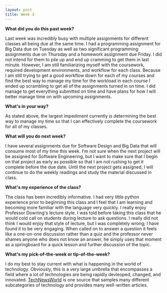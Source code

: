 ```yaml
---
layout: post
title: Week 3
---
```


**What did you do this past week?**

Last week was incredibly busy with multiple assignments for different classes all being due at the same time. I had a programming assignment for Big Data due on Tuesday as well as two significant programming assignments due on Thursday 
and a homework assignment due Friday. I did not intend for them to pile up and end up cramming to get them in last minute. However, I am still familiarizing myself with the coursework, required development environments, and workflow for each class. 
Because I am still trying to get a good workflow down for each of my courses and find the best way to manage my time for the workload in each course I ended up scrambling to get all of the assignments turned in on time.
I did manage to get everything submitted on time and have plans for how I will better manage time on with upcoming assignments.

**What's in your way?**

As stated above, the largest impediment currently is determining the best way to manage my time so that I can effectively complete the coursework for all of my classes.

**What will you do next week?**

I have several assignments due for Software Design and Big Data that will consume most of my time this week. I'm not sure when the next project will be assigned for Software Engineering, but I want to make sure that I begin on that project as early as possible so that I am not rushing to get it complete before the due date.
Until the next project gets assigned, I will continue to do the weekly readings and study the material discussed in class.

**What's my experience of the class?**

The class has been incredibly informative. I had very little python experience prior to beginning this class and I feel that I am learning and becoming more familiar with the language very quickly.
I really enjoy Professor Downing's lecture style. I was told before taking this class that he would cold call on students during lecture to ask questions.
I really did not think I would enjoy that style of lecture, but I was completely wrong; I have found it to be very engaging. When called on to answer a question it feels like a one-on-one discussion rather than
a quiz and the professor never shames anyone who does not know an answer, he simply uses that moment as a springboard for a quick lesson and further discussion of the topic.

**What's my pick-of-the-week or tip-of-the-week?**

I do my best to stay current with what is happening in the world of technology. Obviously, this is a very large umbrella that encompasses a field
where a lot of technologies are being rapidly devleoped, changed, and innovated. [TechNewsWorld](http://www.technewsworld.com/) is one source that samples many different
subcategories of technology and provides many well-written articles.
